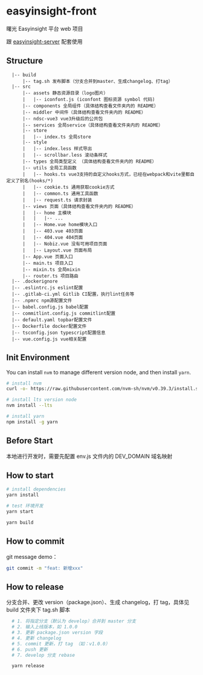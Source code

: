# easyinsight-front

曙光 Easyinsight 平台 web 项目

跟 [easyinsight-server](https://github.com/eventtracing/easyinsight-server) 配套使用

## Structure
```
  |-- build
      |-- tag.sh 发布脚本（分支合并到master、生成changelog、打tag）
  |-- src
      |-- assets 静态资源目录（logo图片）
      |   |-- iconfont.js (iconfont 图标资源 symbol 代码)
      |-- components 全局组件（具体结构查看文件夹内的 README）
      |-- middler 中间件（具体结构查看文件夹内的 README）
      |-- ndsc-vue3 vue3升级后的公共包
      |-- services 全局service（具体结构查看文件夹内的 README）
      |-- store
      |   |-- index.ts 全局store
      |-- style
      |   |-- index.less 样式导出
      |   |-- scrollbar.less 滚动条样式
      |-- types 全局类型定义 （具体结构查看文件夹内的 README）
      |-- utils 全局工具函数
      |   |-- hooks.ts vue3支持的自定义hooks方式，已经在webpack和vite里都自定义了别名(hooks/*)
      |   |-- cookie.ts 通用获取cookie方式
      |   |-- common.ts 通用工具函数
      |   |-- request.ts 请求封装
      |-- views 页面（具体结构查看文件夹内的 README）
      |   |-- home 主模块
      |   |   |-- ...
      |   |-- Home.vue home模块入口
      |   |-- 403.vue 403页面
      |   |-- 404.vue 404页面
      |   |-- Nobiz.vue 没有可用项目页面
      |   |-- Layout.vue 页面布局
      |-- App.vue 页面入口
      |-- main.ts 项目入口
      |-- mixin.ts 全局mixin
      |-- router.ts 项目路由
  |-- .dockerignore
  |-- .eslintrc.js eslint配置
  |-- .gitlab-ci.yml Gitlib CI配置，执行lint任务等
  |-- .npmrc npm源配置文件
  |-- babel.config.js babel配置
  |-- commitlint.config.js commitlint配置
  |-- default.yaml topbar配置文件
  |-- Dockerfile docker配置文件
  |-- tsconfig.json typescript配置信息
  |-- vue.config.js vue相关配置
```

## Init Environment

You can install `nvm` to manage different version node, and then install `yarn`.

```bash
# install nvm
curl -o- https://raw.githubusercontent.com/nvm-sh/nvm/v0.39.3/install.sh | bash

# install lts version node
nvm install --lts

# install yarn
npm install -g yarn
```

## Before Start

本地进行开发时，需要先配置 env.js 文件内的 DEV_DOMAIN 域名映射

## How to start

``` bash
# install dependencies
yarn install

# test 环境开发
yarn start

yarn build
```

## How to commit

git message demo：

```bash
git commit -m "feat: 新增xxx"
```

## How to release

分支合并、更改 version（package.json）、生成 changelog，打 tag，具体见 build 文件夹下 tag.sh 脚本

```bash
  # 1. 将指定分支（默认为 develop）合并到 master 分支
  # 2. 输入上线版本，如 1.0.0
  # 3. 更新 package.json version 字段
  # 4. 更新 changelog
  # 5. commit 更新，打 tag （如：v1.0.0）
  # 6. push 更新
  # 7. develop 分支 rebase

  yarn release
```
